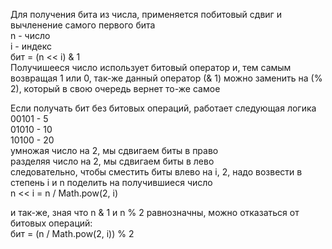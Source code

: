 Для получения бита из числа, применяется побитовый сдвиг и вычленение самого первого бита<br>
n - число<br>
i - индекс<br>
бит = (n << i) & 1<br>
Получишееся число использует битовый оператор и, тем самым возвращая 1 или 0, так-же данный оператор (& 1) можно заменить на (% 2), который в свою очередь вернет то-же самое<br>

Если получать бит без битовых операций, работает следующая логика<br>
00101 - 5<br>
01010 - 10<br>
10100 - 20<br>
умножая число на 2, мы сдвигаем биты в право<br>
разделяя число на 2, мы сдвигаем биты в лево<br>
следовательно, чтобы сместить биты влево на i, 2, надо возвести в степень i и n поделить на получившиеся число<br>
n << i = n / Math.pow(2, i)<br>

и так-же, зная что n & 1 и n % 2 равнозначны, можно отказаться от битовых операций:<br>
бит = (n / Math.pow(2, i)) % 2<br>
